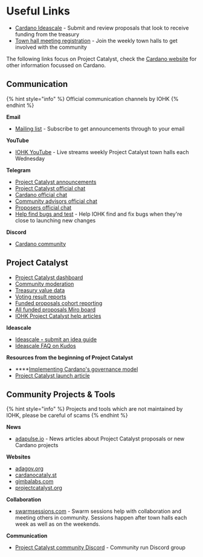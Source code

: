 # Useful Links

* [Cardano Ideascale](https://cardano.ideascale.com/) - Submit and review proposals that look to receive funding from the treasury
* [Town hall meeting registration](https://zoom.us/meeting/register/tJEtduyupzMvHNUczCQwfFJGcXzmw2lDwkIf) - Join the weekly town halls to get involved with the community

The following links focus on Project Catalyst, check the [Cardano website](https://cardano.org/) for other information focussed on Cardano.

## **Communication**

{% hint style="info" %}
Official communication channels by IOHK
{% endhint %}

**Email**

* [Mailing list](https://us20.campaign-archive.com/home/?u=26d3b656ecc43aa6f3063eaed&id=2451b43b07) - Subscribe to get announcements through to your email

**YouTube**

* [IOHK YouTube](https://www.youtube.com/c/IohkIo) - Live streams weekly Project Catalyst town halls each Wednesday

**Telegram**

* [Project Catalyst announcements](https://t.me/cardanocatalyst) 
* [Project Catalyst official chat](https://t.me/ProjectCatalystChat)
* [Cardano official chat](https://t.me/Cardano)
* [Community advisors official chat](https://t.me/CatalystCommunityAdvisors)
* [Proposers official chat](https://t.me/catalystproposers)
* [Help find bugs and test](https://t.me/catalystdryruns) - Help IOHK find and fix bugs when they're close to launching new changes

**Discord**

* [Cardano community](https://discord.gg/wNtBYRj6eu) 

## **Project Catalyst**

* [Project Catalyst dashboard](https://docs.google.com/spreadsheets/d/15R-Vbajy4t4fGs1TipNMfL1pEO9cwdn6WV13lKviX4Q/edit?pli=1#gid=755717523)
* [Community moderation](https://docs.google.com/document/d/1G__eWrmsUxecET2e3zIniPSQJ-FWI1YAGJ-vLwzm8U8/edit)
* [Treasury value data](https://docs.google.com/spreadsheets/d/1xny1W7HhHANLNeQcnbr8El5rakJ80VIM7fgDwJ-uqys/edit#gid=0)
* [Voting result reports](https://cardano.ideascale.com/a/pages/results)
* [Funded proposals cohort reporting](https://docs.google.com/spreadsheets/d/1e-HBO-UTFyT9aoTWhHQwqaRkjfJN7MXHwxnN9KsNuyc)
* [All funded proposals Miro board](https://miro.com/app/board/o9J_lDdCgNk=/)
* [IOHK Project Catalyst help articles](https://iohk.zendesk.com/hc/en-us/sections/4404313438617-Project-Catalyst)

**Ideascale**

* [Ideascale **-** submit an idea guide](https://intercom.help/ideascale/en/articles/682959-submit-an-idea)
* [Ideascale FAQ on Kudos](https://support.ideascale.com/en/articles/4197062-faq-on-kudos)

**Resources from the beginning of Project Catalyst**

* \*\*\*\*[Implementing Cardano's governance model](https://www.youtube.com/watch?v=WcI-ZvyeRd8) 
* [Project Catalyst launch article](https://iohk.io/en/blog/posts/2020/09/10/project-catalyst-voltaire-bring-power-to-the-people/)

## **Community Projects & Tools**

{% hint style="info" %}
Projects and tools which are not maintained by IOHK, please be careful of scams
{% endhint %}

**News**

* [adapulse.io](https://adapulse.io/) - News articles about Project Catalyst proposals or new Cardano projects

**Websites**

* [adagov.org](https://www.adagov.org/)
* [cardanocataly.st](https://cardanocataly.st/)
* [gimbalabs.com](https://gimbalabs.com/)
* [projectcatalyst.org](https://projectcatalyst.org)

**Collaboration**

* [swarmsessions.com](https://swarmsessions.com/) - Swarm sessions help with collaboration and meeting others in community. Sessions happen after town halls each week as well as on the weekends.

**Communication**

* [Project Catalyst community Discord](https://discord.gg/8HeBaUdm) - Community run Discord group

